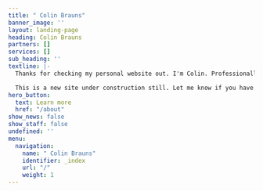 ```yaml
---
title: " Colin Brauns"
banner_image: ''
layout: landing-page
heading: Colin Brauns
partners: []
services: []
sub_heading: ''
textline: |-
  Thanks for checking my personal website out. I'm Colin. Professionally, I'm a sometimes founder, community builder, and wearer of many operational hats.

  This is a new site under construction still. Let me know if you have suggestions!
hero_button:
  text: Learn more
  href: "/about"
show_news: false
show_staff: false
undefined: ''
menu:
  navigation:
    name: " Colin Brauns"
    identifier: _index
    url: "/"
    weight: 1
---
```

